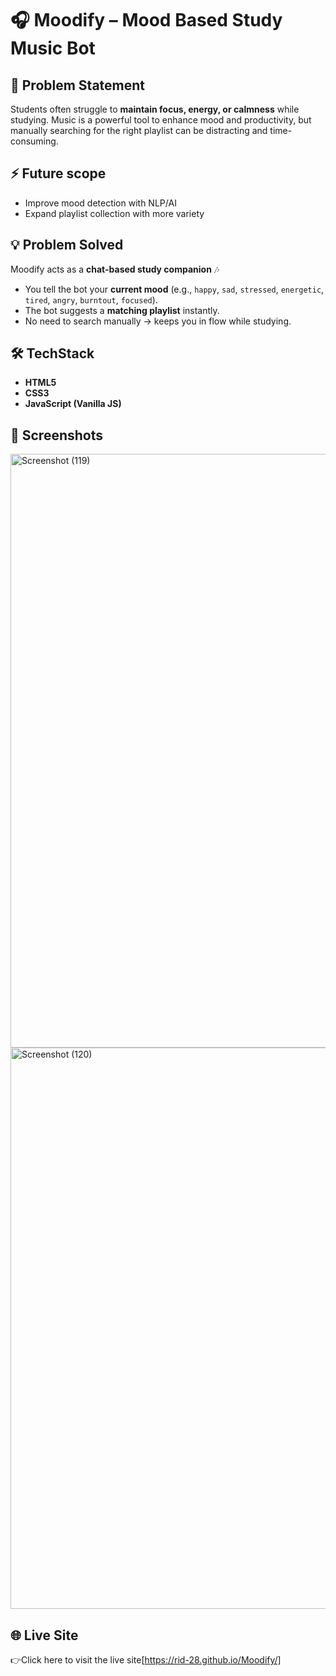# 🎧 Moodify – Mood Based Study Music Bot  

## 📌 Problem Statement  
Students often struggle to **maintain focus, energy, or calmness** while studying. Music is a powerful tool to enhance mood and productivity, but manually searching for the right playlist can be distracting and time-consuming.  

## ⚡ Future scope
  - Improve mood detection with NLP/AI  
  - Expand playlist collection with more variety   

## 💡 Problem Solved 
Moodify acts as a **chat-based study companion** 🎶  
- You tell the bot your **current mood** (e.g., `happy`, `sad`, `stressed`, `energetic`, `tired`, `angry`, `burntout`, `focused`).  
- The bot suggests a **matching playlist** instantly.  
- No need to search manually → keeps you in flow while studying.  

## 🛠️ TechStack 
- **HTML5**
- **CSS3**
- **JavaScript (Vanilla JS)**

## 📸 Screenshots  
<img width="1920" height="950" alt="Screenshot (119)" src="https://github.com/user-attachments/assets/36d6ee3c-c1c9-4b9e-a839-7bf4e42dbbfe" />
<img width="1920" height="898" alt="Screenshot (120)" src="https://github.com/user-attachments/assets/b086ea92-483a-4d45-86f5-e32cec5535b1" />

## 🌐 Live Site

👉Click here to visit the live site[https://rid-28.github.io/Moodify/]

